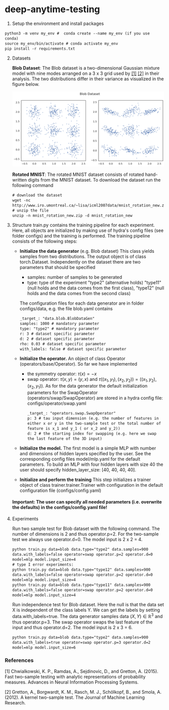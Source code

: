 # deep-anytime-testing

1. Setup the environment and install packages
```
python3 -m venv my_env #  conda create --name my_env (if you use conda)
source my_env/bin/activate # conda activate my_env
pip install -r requirements.txt
```

2. Datasets
   
   **Blob Dataset**: The Blob dataset is a two-dimensional Gaussian mixture model with nine modes arranged on a 3 x 3 grid used by [[1]](#1) [[2]](#2) in their analysis.  The two distributions differ in their variance as visualized in the figure below.

    ![Blob Data](figures/blob_data.png)
    
   **Rotated MNIST**: The rotated MNIST dataset consists of rotated hand-written digits from the MNIST dataset. To download the dataset run the following command
    ```
   # download the dataset
   wget -nc http://www.iro.umontreal.ca/~lisa/icml2007data/mnist_rotation_new.zip
   # unzip the file
   unzip -n mnist_rotation_new.zip -d mnist_rotation_new
   ```


3. Structure
train.py contains the training pipeline for each experiment. Here, all objects are initialized by making use of hydra's config files (see folder configs) and the training is performed. The training pipeline consists of the following steps:
     - **Initialize the data generator** (e.g. Blob dataset) This class yields samples from two distributions. The output object is of class torch.Dataset. Independently on the dataset there are two parameters that should be specified
       - samples: number of samples to be generated
       - type: type of the experiment "type2" (alternative holds) "type11" (null holds and the data comes from the first class), "type12" (null holds and the data comes from the second class)
        
       The configuration files for each data generator are in folder configs/data, e.g. the file blob.yaml contains
       ```
       _target_: "data.blob.BlobDataGen"
       samples: 1000 # mandatory parameter
       type: "type2" # mandatory parameter
       r: 3 # dataset specific parameter
       d: 2 # dataset specific parameter
       rho: 0.03 # dataset specific parameter
       with_labels: false # dataset specific parameter
       ``` 
     - **Initialize the operator.** An object of class Operator (operators/base/Operator). So far we have implemented 
       - the symmetry operator: $\tau(x) = -x$
       - swap operator: $\tau(x,y) = (y,x)$ and $\tau((x_1,y_1),(x_2, y_2)) = ((x_1,y_2),(x_2, y_1))$. As for the data generator the default initialization parameters for the SwapOperator (operators/swap/SwapOperator) are stored in a hydra config file: configs/operator/swap.yaml
         ```
         _target_: "operators.swap.SwapOperator"
         p: 3 # tau input dimension (e.g. the number of features in either x or y in the two-sample test or the total number of feature is x_1 and y_1 ( or x_2 and y_2))
         d: 2 # the starting index for swapping (e.g. here we swap the last feature of the 3D input) 
         ``` 
     - **Initialize the model.** The first model is a simple MLP with number and dimensions of hidden layers specified by the user. See the corresponding config files model/mlp.yaml for the default parameters. To build an MLP with four hidden layers with size 40 the user should specify hidden_layer_size: [40, 40, 40, 40].

     - **Initialize and perform the training** This step initializes a trainer object of class trainer.trainer.Trainer with configuration in the default configuration file (configs/config.yaml)
   
   #### **Important:** The user can specify all needed parameters (i.e. overwrite the defaults) in the configs/config.yaml file!

4. Experiments

    Run two sample test for Blob dataset with the following command. The number of dimensions is 2 and thus operator.p=2. For the two-sample test we always use operator.d=0. The model input is 2 x 2 = 4.
    ```
    python train.py data=blob data.type="type2" data.samples=900 data.with_labels=false operator=swap operator.p=2 operator.d=0 model=mlp model.input_size=4
    # type I error experiments:
    python train.py data=blob data.type="type12" data.samples=900 data.with_labels=false operator=swap operator.p=2 operator.d=0 model=mlp model.input_size=4
    python train.py data=blob data.type="type11" data.samples=900 data.with_labels=false operator=swap operator.p=2 operator.d=0 model=mlp model.input_size=4
    ```

    Run independence test for Blob dataset. Here the null is that the data set X is independent of the class labels Y. We can get the labels by setting data.with_labels=true. The data generator samples data $(X,Y)\in \mathbb{R}^3$ and thus operator.p=3. The swap operator swaps the last feature of the input and thus operator.d=2. The model input is 2 x 3 = 6. 
    ``` 
    python train.py data=blob data.type="type2" data.samples=900 data.with_labels=true operator=swap operator.p=3 operator.d=2 model=mlp model.input_size=6
    ```

### References
<a id="1">[1]</a>  Chwialkowski, K. P., Ramdas, A., Sejdinovic, D., and Gretton, A. (2015). Fast two-sample testing with
analytic representations of probability measures. Advances in Neural Information Processing Systems.

<a id="2">[2]</a>  Gretton, A., Borgwardt, K. M., Rasch, M. J., Schölkopf, B., and Smola, A. (2012). A kernel two-sample test.
The Journal of Machine Learning Research.
